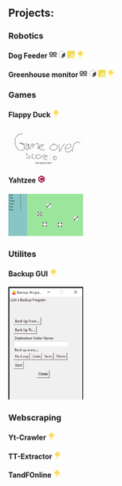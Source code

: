 ## Projects:

### Robotics

#### Dog Feeder <img src="icons/arduino/arduino-plain-wordmark.svg" width=15px></img> <img src="icons/bash/bash-plain.svg" width=15px></img> <img src="icons/javascript/javascript-plain.svg" width=15px></img> <img src="icons/python/python-plain-wordmark.svg" width=15px></img>

#### Greenhouse monitor <img src="icons/arduino/arduino-plain-wordmark.svg" width=15px></img> <img src="icons/bash/bash-plain.svg" width=15px></img> <img src="icons/javascript/javascript-plain.svg" width=15px></img> <img src="icons/python/python-plain-wordmark.svg" width=15px></img>

### Games

#### Flappy Duck <img src="icons/python/python-plain-wordmark.svg" width=15px></img>
<img src="media/flappybird.gif" width=150></img>

#### Yahtzee <img src="icons/cplusplus/cplusplus-plain.svg" width=15px></img>
<img src="media/yahtzee.gif" width=150></img>

### Utilites

#### Backup GUI <img src="icons/python/python-plain-wordmark.svg" height=15px></img>
<img src="media/backupprogram.jpg" width=150></img>

### Webscraping

#### Yt-Crawler <img src="icons/python/python-plain-wordmark.svg" width=15px></img>

#### TT-Extractor <img src="icons/python/python-plain-wordmark.svg" width=15px></img>

#### TandFOnline <img src="icons/python/python-plain-wordmark.svg" width=15px></img>